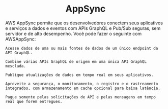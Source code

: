 <h1 align="center">AppSync</h1>

AWS AppSync permite que os desenvolvedores conectem seus aplicativos e serviços a dados e eventos com APIs GraphQL e Pub/Sub seguras, sem servidor e de alto desempenho. Você pode fazer o seguinte com AWSAppSync:

    Acesse dados de uma ou mais fontes de dados de um único endpoint da API GraphQL.

    Combine várias APIs GraphQL de origem em uma única API GraphQL mesclada.

    Publique atualizações de dados em tempo real em seus aplicativos.

    Aproveite a segurança, o monitoramento, o registro e o rastreamento integrados, com armazenamento em cache opcional para baixa latência.

    Pague somente pelas solicitações de API e pelas mensagens em tempo real que forem entregues.